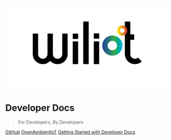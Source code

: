![logo](Wiliot_logo.png)

# Developer Docs

> For Developers, By Developers 

[GitHub](https://github.com/OpenAmbientIoT)
[OpenAmbientIoT](http://openambientiot.github.io/)
[Getting Started with Developer Docs](/home)
